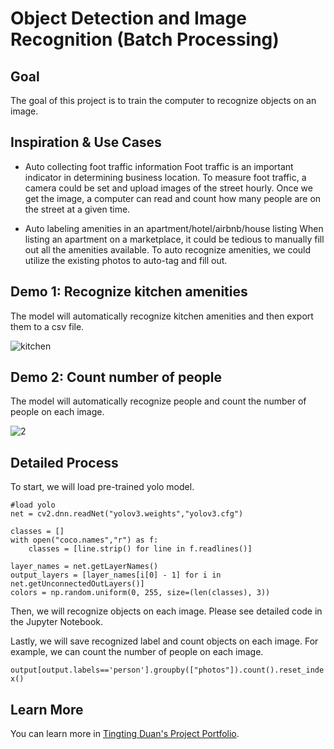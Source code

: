 # Object Detection and Image Recognition (Batch Processing)

## Goal
The goal of this project is to train the computer to recognize objects on an image. 

## Inspiration & Use Cases

- Auto collecting foot traffic information
Foot traffic is an important indicator in determining business location. To measure foot traffic, a camera could be set and upload images of the street hourly. Once we get the image, a computer can read and count how many people are on the street at a given time. 

- Auto labeling amenities in an apartment/hotel/airbnb/house listing
When listing an apartment on a marketplace, it could be tedious to manually fill out all the amenities available. To auto recognize amenities, we could utilize the existing photos to auto-tag and fill out. 

## Demo 1: Recognize kitchen amenities

The model will automatically recognize kitchen amenities and then export them to a csv file.

![kitchen](https://user-images.githubusercontent.com/44503223/123950427-48bbe900-d969-11eb-8e60-8918c7db7e04.gif)

## Demo 2: Count number of people

The model will automatically recognize people and count the number of people on each image. 

![2](https://user-images.githubusercontent.com/44503223/123952420-98031900-d96b-11eb-8a33-28689afb858d.gif)


## Detailed Process

To start, we will load pre-trained yolo model. 

``` 
#load yolo
net = cv2.dnn.readNet("yolov3.weights","yolov3.cfg")

classes = []
with open("coco.names","r") as f:
    classes = [line.strip() for line in f.readlines()]

layer_names = net.getLayerNames()
output_layers = [layer_names[i[0] - 1] for i in net.getUnconnectedOutLayers()]
colors = np.random.uniform(0, 255, size=(len(classes), 3))
``` 

Then, we will recognize objects on each image. Please see detailed code in the Jupyter Notebook.

Lastly, we will save recognized label and count objects on each image. For example, we can count the number of people on each image.

`output[output.labels=='person'].groupby(["photos"]).count().reset_index()`


## Learn More

You can learn more in [Tingting Duan's Project Portfolio](https://tingting0618.github.io).


